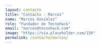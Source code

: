 ```yaml
---
layout: contacto
title: "Contacto - Marcos"
name: "Marcos González"
role: "Fundador de TecnoHack"
email: "marcos@tecnohack.com"
image: "https://via.placeholder.com/150"
permalink: /contacto/marcos/
---
```

